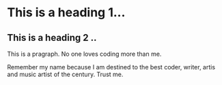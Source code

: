 # This is a heading 1...
## This is a heading 2 ..

This is a pragraph. No one loves coding more than me. 

Remember my name because I am destined to the best coder, writer, artis and music artist of the century. Trust me. 